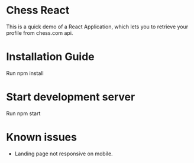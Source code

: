 # Chess React
This is a quick demo of a React Application, which lets you to retrieve your profile from chess.com api.

# Installation Guide
Run npm install

# Start development server
Run npm start

# Known issues
- Landing page not responsive on mobile. 
